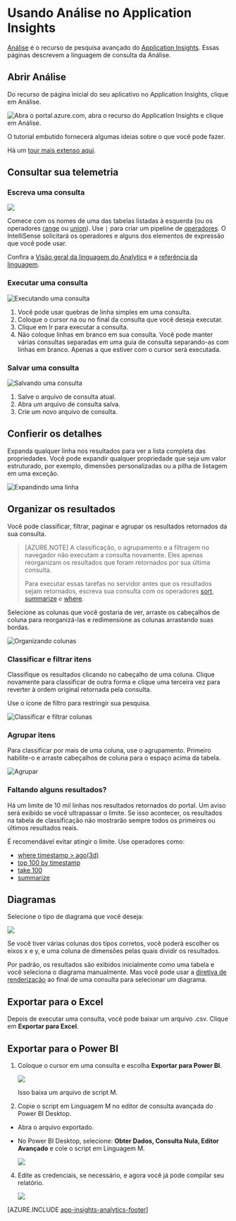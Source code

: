 <properties 
	pageTitle="Usando a Análise, a ferramenta de pesquisa avançada do Application Insights | Microsoft Azure" 
	description="Usando a Análise, a ferramenta de pesquisa e diagnóstico avançada do Application Insights. " 
	services="application-insights" 
    documentationCenter=""
	authors="danhadari" 
	manager="douge"/>

<tags 
	ms.service="application-insights" 
	ms.workload="tbd" 
	ms.tgt_pltfrm="ibiza" 
	ms.devlang="na" 
	ms.topic="article" 
	ms.date="07/15/2016" 
	ms.author="danha"/>


# Usando Análise no Application Insights


[Análise](app-insights-analytics.md) é o recurso de pesquisa avançado do [Application Insights](app-insights-overview.md). Essas páginas descrevem a linguagem de consulta da Análise.


## Abrir Análise

Do recurso de página inicial do seu aplicativo no Application Insights, clique em Análise.

![Abra o portal.azure.com, abra o recurso do Application Insights e clique em Análise.](./media/app-insights-analytics-using/001.png)

O tutorial embutido fornecerá algumas ideias sobre o que você pode fazer.

Há um [tour mais extenso aqui](app-insights-analytics-tour.md).

## Consultar sua telemetria

### Escreva uma consulta

![](./media/app-insights-analytics-using/150.png)

Comece com os nomes de uma das tabelas listadas à esquerda (ou os operadores [range](app-insights-analytics-reference.md#range-operator) ou [union](app-insights-analytics-reference.md#union-operator)). Use `|` para criar um pipeline de [operadores](app-insights-analytics-reference.md#queries-and-operators). O IntelliSense solicitará os operadores e alguns dos elementos de expressão que você pode usar.

Confira a [Visão geral da linguagem do Analytics](app-insights-analytics-tour.md) e a [referência da linguagem](app-insights-analytics-reference.md).

### Executar uma consulta

![Executando uma consulta](./media/app-insights-analytics-using/130.png)

1. Você pode usar quebras de linha simples em uma consulta.
2. Coloque o cursor na ou no final da consulta que você deseja executar.
3. Clique em Ir para executar a consulta.
4. Não coloque linhas em branco em sua consulta. Você pode manter várias consultas separadas em uma guia de consulta separando-as com linhas em branco. Apenas a que estiver com o cursor será executada.

### Salvar uma consulta

![Salvando uma consulta](./media/app-insights-analytics-using/140.png)

1. Salve o arquivo de consulta atual.
2. Abra um arquivo de consulta salva.
3. Crie um novo arquivo de consulta.


## Confierir os detalhes

Expanda qualquer linha nos resultados para ver a lista completa das propriedades. Você pode expandir qualquer propriedade que seja um valor estruturado, por exemplo, dimensões personalizadas ou a pilha de listagem em uma exceção.

![Expandindo uma linha](./media/app-insights-analytics-using/070.png)

 

## Organizar os resultados

Você pode classificar, filtrar, paginar e agrupar os resultados retornados da sua consulta.

> [AZURE.NOTE] A classificação, o agrupamento e a filtragem no navegador não executam a consulta novamente. Eles apenas reorganizam os resultados que foram retornados por sua última consulta.
> 
> Para executar essas tarefas no servidor antes que os resultados sejam retornados, escreva sua consulta com os operadores [sort](app-insights-analytics-reference.md#sort-operator), [summarize](app-insights-analytics-reference.md#summarize-operator) e [where](app-insights-analytics-reference.md#where-operator).

Selecione as colunas que você gostaria de ver, arraste os cabeçalhos de coluna para reorganizá-las e redimensione as colunas arrastando suas bordas.

![Organizando colunas](./media/app-insights-analytics-using/030.png)

### Classificar e filtrar itens

Classifique os resultados clicando no cabeçalho de uma coluna. Clique novamente para classificar de outra forma e clique uma terceira vez para reverter à ordem original retornada pela consulta.

Use o ícone de filtro para restringir sua pesquisa.

![Classificar e filtrar colunas](./media/app-insights-analytics-using/040.png)



### Agrupar itens

Para classificar por mais de uma coluna, use o agrupamento. Primeiro habilite-o e arraste cabeçalhos de coluna para o espaço acima da tabela.

![Agrupar](./media/app-insights-analytics-using/060.png)



### Faltando alguns resultados?

Há um limite de 10 mil linhas nos resultados retornados do portal. Um aviso será exibido se você ultrapassar o limite. Se isso acontecer, os resultados na tabela de classificação não mostrarão sempre todos os primeiros ou últimos resultados reais.

É recomendável evitar atingir o limite. Use operadores como:

* [where timestamp > ago(3d)](app-insights-analytics-reference.md#where-operator)
* [top 100 by timestamp](app-insights-analytics-reference.md#top-operator)
* [take 100](app-insights-analytics-reference.md#take-operator)
* [summarize](app-insights-analytics-reference.md#summarize-operator)



## Diagramas

Selecione o tipo de diagrama que você deseja:

![](./media/app-insights-analytics-using/230.png)

Se você tiver várias colunas dos tipos corretos, você poderá escolher os eixos x e y, e uma coluna de dimensões pelas quais dividir os resultados.

Por padrão, os resultados são exibidos inicialmente como uma tabela e você seleciona o diagrama manualmente. Mas você pode usar a [diretiva de renderização](app-insights-analytics-reference.md#render-directive) ao final de uma consulta para selecionar um diagrama.

## Exportar para o Excel

Depois de executar uma consulta, você pode baixar um arquivo .csv. Clique em **Exportar para Excel**.

## Exportar para o Power BI

1. Coloque o cursor em uma consulta e escolha **Exportar para Power BI**.

    ![](./media/app-insights-analytics-using/240.png)

    Isso baixa um arquivo de script M.

3. Copie o script em Linguagem M no editor de consulta avançada do Power BI Desktop.
 * Abra o arquivo exportado.
 * No Power BI Desktop, selecione: **Obter Dados, Consulta Nula, Editor Avançado** e cole o script em Linguagem M.

    ![](./media/app-insights-analytics-using/250.png)

4. Edite as credenciais, se necessário, e agora você já pode compilar seu relatório.

    ![](./media/app-insights-analytics-using/260.png)




[AZURE.INCLUDE [app-insights-analytics-footer](../../includes/app-insights-analytics-footer.md)]

<!---HONumber=AcomDC_0720_2016-->